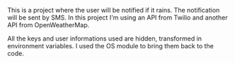 This is a project where the user will be notified if it rains. The notification will be sent by SMS. In this project I'm using an API from Twilio and another API from OpenWeatherMap. 

All the keys and user informations used are hidden, transformed in environment variables. I used the OS module to bring them back to the code. 

